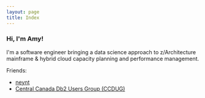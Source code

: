```yaml
---
layout: page
title: Index
---
```


### Hi, I'm Amy!

I'm a software engineer bringing a data science approach to z/Architecture mainframe & hybrid cloud capacity planning and performance management.

Friends: 
* [neynt](https://neynt.ca/)
* [Central Canada Db2 Users Group (CCDUG)](https://ccdb2.ca/)
